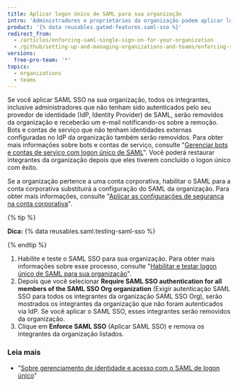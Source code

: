 ```yaml
---
title: Aplicar logon único de SAML para sua organização
intro: 'Administradores e proprietários da organização podem aplicar logon único (SSO, Single Sign-On) de SAML para que todos os integrantes da organização precisem se autenticar por meio de um provedor de identidade.'
product: '{% data reusables.gated-features.saml-sso %}'
redirect_from:
  - /articles/enforcing-saml-single-sign-on-for-your-organization
  - /github/setting-up-and-managing-organizations-and-teams/enforcing-saml-single-sign-on-for-your-organization
versions:
  free-pro-team: '*'
topics:
  - organizations
  - teams
---
```

Se você aplicar SAML SSO na sua organização, todos os integrantes, inclusive administradores que não tenham sido autenticados pelo seu provedor de identidade (IdP, Identity Provider) de SAML, serão removidos da organização e receberão um e-mail notificando-os sobre a remoção. Bots e contas de serviço que não tenham identidades externas configuradas no IdP da organização também serão removidos. Para obter mais informações sobre bots e contas de serviço, consulte "[Gerenciar bots e contas de serviço com logon único de SAML](/articles/managing-bots-and-service-accounts-with-saml-single-sign-on)". Você poderá restaurar integrantes da organização depois que eles tiverem concluído o logon único com êxito.

Se a organização pertence a uma conta corporativa, habilitar o SAML para a conta corporativa substituirá a configuração do SAML da organização. Para obter mais informações, consulte "[Aplicar as configurações de segurança na conta corporativa](/github/setting-up-and-managing-your-enterprise/enforcing-security-settings-in-your-enterprise-account)".

{% tip %}

**Dica:** {% data reusables.saml.testing-saml-sso %}

{% endtip %}

1. Habilite e teste o SAML SSO para sua organização. Para obter mais informações sobre esse processo, consulte "[Habilitar e testar logon único de SAML para sua organização](/articles/enabling-and-testing-saml-single-sign-on-for-your-organization)".
2. Depois que você selecionar **Require SAML SSO authentication for all members of the SAML SSO Org organization** (Exigir autenticação SAML SSO para todos os integrantes da organização SAML SSO Org), serão mostrados os integrantes da organização que não foram autenticados via IdP. Se você aplicar o SAML SSO, esses integrantes serão removidos da organização.
3. Clique em **Enforce SAML SSO** (Aplicar SAML SSO) e remova os integrantes da organização listados.

### Leia mais

- "[Sobre gerenciamento de identidade e acesso com o SAML de logon único](/articles/about-identity-and-access-management-with-saml-single-sign-on)"
